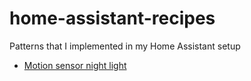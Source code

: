 # home-assistant-recipes
Patterns that I implemented in my Home Assistant setup

* [Motion sensor night light](night-light.md)
